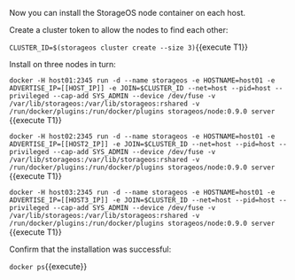 Now you can install the StorageOS node container on each host.

Create a cluster token to allow the nodes to find each other:

`CLUSTER_ID=$(storageos cluster create --size 3)`{{execute T1}}

Install on three nodes in turn:

`docker -H host01:2345 run -d --name storageos -e HOSTNAME=host01 -e ADVERTISE_IP=[[HOST_IP]] -e JOIN=$CLUSTER_ID --net=host --pid=host --privileged --cap-add SYS_ADMIN --device /dev/fuse -v /var/lib/storageos:/var/lib/storageos:rshared -v /run/docker/plugins:/run/docker/plugins storageos/node:0.9.0 server `{{execute T1}}

`docker -H host02:2345 run -d --name storageos -e HOSTNAME=host01 -e ADVERTISE_IP=[[HOST2_IP]] -e JOIN=$CLUSTER_ID --net=host --pid=host --privileged --cap-add SYS_ADMIN --device /dev/fuse -v /var/lib/storageos:/var/lib/storageos:rshared -v /run/docker/plugins:/run/docker/plugins storageos/node:0.9.0 server `{{execute T1}}

`docker -H host03:2345 run -d --name storageos -e HOSTNAME=host01 -e ADVERTISE_IP=[[HOST3_IP]] -e JOIN=$CLUSTER_ID --net=host --pid=host --privileged --cap-add SYS_ADMIN --device /dev/fuse -v /var/lib/storageos:/var/lib/storageos:rshared -v /run/docker/plugins:/run/docker/plugins storageos/node:0.9.0 server `{{execute T1}}

Confirm that the installation was successful:

`docker ps`{{execute}}
